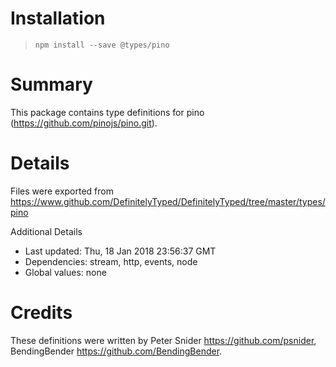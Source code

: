# Installation
> `npm install --save @types/pino`

# Summary
This package contains type definitions for pino (https://github.com/pinojs/pino.git).

# Details
Files were exported from https://www.github.com/DefinitelyTyped/DefinitelyTyped/tree/master/types/pino

Additional Details
 * Last updated: Thu, 18 Jan 2018 23:56:37 GMT
 * Dependencies: stream, http, events, node
 * Global values: none

# Credits
These definitions were written by Peter Snider <https://github.com/psnider>, BendingBender <https://github.com/BendingBender>.
